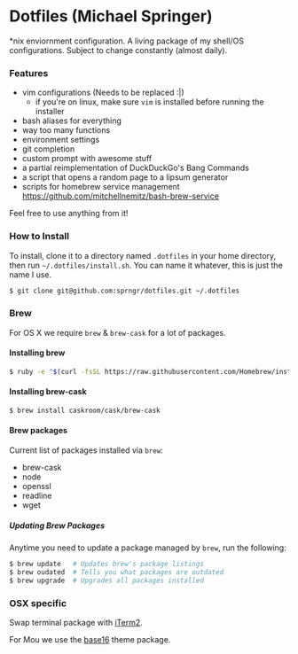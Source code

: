 # Dotfiles (Michael Springer)

*nix enviornment configuration. A living package of my shell/OS configurations. Subject to change constantly (almost daily).

### Features
* vim configurations (Needs to be replaced :|)
	* if you're on linux, make sure `vim` is installed before running the installer
* bash aliases for everything
* way too many functions
* environment settings
* git completion
* custom prompt with awesome stuff
* a partial reimplementation of DuckDuckGo's Bang Commands
* a script that opens a random page to a lipsum generator
* scripts for homebrew service management <https://github.com/mitchellnemitz/bash-brew-service>


Feel free to use anything from it!

### How to Install

To install, clone it to a directory named `.dotfiles` in your home directory, then run `~/.dotfiles/install.sh`.
You can name it whatever, this is just the name I use.

```bash
$ git clone git@github.com:sprngr/dotfiles.git ~/.dotfiles
```

### Brew

For OS X we require `brew` & `brew-cask` for a lot of packages.

#### Installing brew

```bash
$ ruby -e "$(curl -fsSL https://raw.githubusercontent.com/Homebrew/install/master/install)"
````

#### Installing brew-cask

```bash
$ brew install caskroom/cask/brew-cask
```

#### Brew packages

Current list of packages installed via `brew`:
* brew-cask
* node
* openssl
* readline
* wget

##### Updating Brew Packages

Anytime you need to update a package managed by `brew`, run the following:

```bash
$ brew update   # Updates brew's package listings
$ brew oudated  # Tells you what packages are outdated
$ brew upgrade  # Upgrades all packages installed
```

### OSX specific

Swap terminal package with [iTerm2](http://iterm2.com/).

For Mou we use the [base16](https://github.com/chriskempson/base16-mou) theme package.



